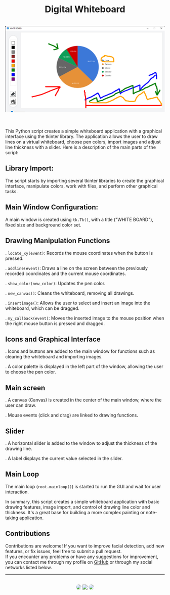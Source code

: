 <h1 align="center">Digital Whiteboard</h1>
</br>

<div align="center">
<img src="https://github.com/SidneyTeodoroJr/digital_whiteboard/blob/main/digital_whiteboard.png" alt="Digital Whiteboard">
</div>
</br>
</br>

This Python script creates a simple whiteboard application with a graphical interface using the tkinter library. The application allows the user to draw lines on a virtual whiteboard, choose pen colors, import images and adjust line thickness with a slider. Here is a description of the main parts of the script:

## Library Import:

The script starts by importing several tkinter libraries to create the graphical interface, manipulate colors, work with files, and perform other graphical tasks.

## Main Window Configuration:


A main window is created using `tk.Tk()`, with a title ("WHITE BOARD"), fixed size and background color set.


## Drawing Manipulation Functions

. `locate_xy(event)`: Records the mouse coordinates when the button is pressed.

. `addline(event)`: Draws a line on the screen between the previously recorded coordinates and the current mouse coordinates.

. `show_color(new_color)`: Updates the pen color.

. `new_canvas()`: Cleans the whiteboard, removing all drawings.

. `insertimage()`: Allows the user to select and insert an image into the whiteboard, which can be dragged.

. `my_callback(event)`: Moves the inserted image to the mouse position when the right mouse button is pressed and dragged.

## Icons and Graphical Interface

. Icons and buttons are added to the main window for functions such as clearing the whiteboard and importing images.

. A color palette is displayed in the left part of the window, allowing the user to choose the pen color.

## Main screen

. A canvas (Canvas) is created in the center of the main window, where the user can draw.

. Mouse events (click and drag) are linked to drawing functions.

## Slider

. A horizontal slider is added to the window to adjust the thickness of the drawing line.

. A label displays the current value selected in the slider.

## Main Loop

The main loop (`root.mainloop()`) is started to run the GUI and wait for user interaction.

In summary, this script creates a simple whiteboard application with basic drawing features, image import, and control of drawing line color and thickness. It's a great base for building a more complex painting or note-taking application.
</br>

## Contributions

<p>
Contributions are welcome! If you want to improve facial detection, add new features, or fix issues, feel free to submit a pull request. </br>If you encounter any problems or have any suggestions for improvement, you can contact me through my profile on <a href="https://github.com/SidneyTeodoroJr">GitHub</a> or through my social networks listed below.
</p>

<hr>
</br>

<div align="center">
<a href="https://www.facebook.com/profile.php?id=100091086461235"><img src="https://img.shields.io/badge/-Facebook-%230077B5?style=for-the-badge&logo=facebook&logoColor=white" style="border-radius: 30px" target="_blank" /></a>
<a href="https://www.instagram.com/sidneyteodoroaraujo" target="_blank"><img src="https://img.shields.io/badge/-Instagram-%23E4405F?style=for-the-badge&logo=instagram&logoColor=white" /></a>
<a href="https://www.linkedin.com/in/sidney-teodoro-4a4a8119b?lipi=urn%3Ali%3Apage%3Ad_flagship3_profile_view_base_contact_details%3B%2FevuTOiSSJS2hWGCZgtZiQ%3D%3D" target="_blank"><img src="https://img.shields.io/badge/-LinkedIn-%230077B5?style=for-the-badge&logo=linkedin&logoColor=white" style="border-radius: 30px" target="_blank" /></a>
</div>
